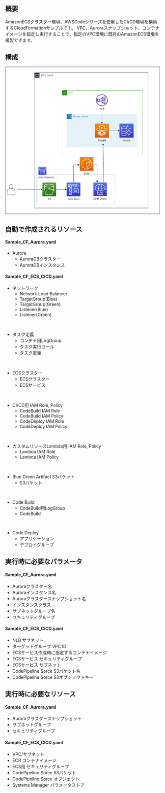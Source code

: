 ## 概要
AmazonECSクラスター環境、AWSCodeシリーズを使用したCI/CD環境を構築するCloudFormationサンプルです。
VPC、Auroraスナップショット、コンテナイメージを指定し実行することで、指定のVPC環境に既存のAmazonECS環境を複製できます。

## 構成
![構成図](./image/構成図_ECS_Sample.png)

## 自動で作成されるリソース
#### Sample_CF_Aurora.yaml
- Aurora
  - AuroraDBクラスター
  - AuroraDBインスタンス

#### Sample_CF_ECS_CICD.yaml
- ネットワーク
  - Network Load Balancer
  - TargetGroup(Blue)
  - TargetGroup(Green)
  - Listener(Blue)
  - Listener(Green)

<br>

- タスク定義
  - コンテナ用LogGroup
  - タスク実行ロール
  - タスク定義

<br>

- ECSクラスター
  - ECSクラスター
  - ECSサービス

<br>

- CI/CD用 IAM Role, Policy
  - CodeBuild IAM Role
  - CodeBuild IAM Policy
  - CodeDeploy IAM Role
  - CodeDeploy IAM Policy

<br>

- カスタムリソースLambda用 IAM Role, Policy
  - Lambda IAM Role
  - Lambda IAM Policy

<br>

- Blue Green Artifact S3バケット
  - S3バケット

<br>

- Code Build
  - CodeBuild用LogGroup
  - CodeBuild

<br>

- Code Deploy
  - アプリケーション
  - デプロイグループ

## 実行時に必要なパラメータ
#### Sample_CF_Aurora.yaml
- Auroraクラスター名
- Auroraインスタンス名
- Auroraクラスタースナップショット名
- インスタンスクラス
- サブネットグループ名
- セキュリティグループ

#### Sample_CF_ECS_CICD.yaml
- NLB サブネット
- ターゲットグループ VPC ID
- ECSサービス作成時に指定するコンテナイメージ
- ECSサービス セキュリティグループ
- ECSサービス サブネット
- CodePipeline Sorce S3バケット名
- CodePipeline Sorce S3オブジェクトキー

## 実行時に必要なリソース
#### Sample_CF_Aurora.yaml
- Auroraクラスタースナップショット
- サブネットグループ
- セキュリティグループ

#### Sample_CF_ECS_CICD.yaml
- VPC/サブネット
- ECR コンテナイメージ
- ECS用 セキュリティグループ
- CodePipeline Sorce S3バケット
- CodePipeline Sorce オブジェクト
- Systems Manager パラメータストア